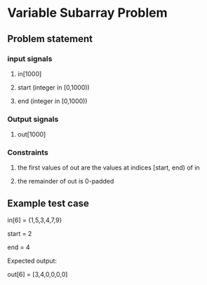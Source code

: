 # Variable Subarray Problem

## Problem statement

### input signals

1. in[1000]

2. start (integer in [0,1000))

3. end (integer in [0,1000))

### Output signals

1. out[1000]

### Constraints

1. the first values of out are the values at indices [start, end) of in

2. the remainder of out is 0-padded

## Example test case

in[6] = {1,5,3,4,7,9}

start = 2

end = 4

Expected output:

out[6] = [3,4,0,0,0,0]